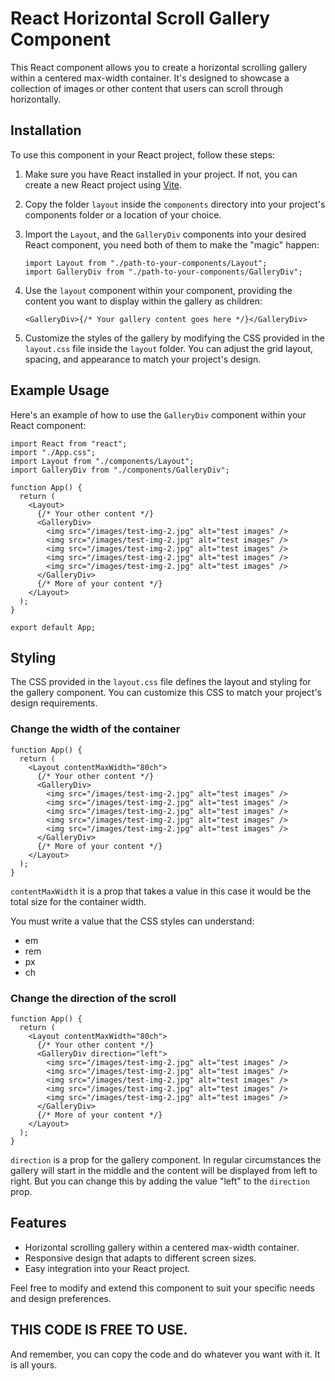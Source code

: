 # React Horizontal Scroll Gallery Component

This React component allows you to create a horizontal scrolling gallery within a centered max-width container. It's designed to showcase a collection of images or other content that users can scroll through horizontally.

## Installation

To use this component in your React project, follow these steps:

1. Make sure you have React installed in your project. If not, you can create a new React project using [Vite](https://vitejs.dev/guide/).

2. Copy the folder `layout` inside the `components` directory into your project's components folder or a location of your choice.

3. Import the `Layout`, and the `GalleryDiv` components into your desired React component, you need both of them to make the "magic" happen:

   ```tsx
   import Layout from "./path-to-your-components/Layout";
   import GalleryDiv from "./path-to-your-components/GalleryDiv";
   ```

4. Use the `layout` component within your component, providing the content you want to display within the gallery as children:

   ```tsx
   <GalleryDiv>{/* Your gallery content goes here */}</GalleryDiv>
   ```

5. Customize the styles of the gallery by modifying the CSS provided in the `layout.css` file inside the `layout` folder. You can adjust the grid layout, spacing, and appearance to match your project's design.

## Example Usage

Here's an example of how to use the `GalleryDiv` component within your React component:

```tsx
import React from "react";
import "./App.css";
import Layout from "./components/Layout";
import GalleryDiv from "./components/GalleryDiv";

function App() {
  return (
    <Layout>
      {/* Your other content */}
      <GalleryDiv>
        <img src="/images/test-img-2.jpg" alt="test images" />
        <img src="/images/test-img-2.jpg" alt="test images" />
        <img src="/images/test-img-2.jpg" alt="test images" />
        <img src="/images/test-img-2.jpg" alt="test images" />
        <img src="/images/test-img-2.jpg" alt="test images" />
      </GalleryDiv>
      {/* More of your content */}
    </Layout>
  );
}

export default App;
```

## Styling

The CSS provided in the `layout.css` file defines the layout and styling for the gallery component. You can customize this CSS to match your project's design requirements.

### Change the width of the container

```tsx
function App() {
  return (
    <Layout contentMaxWidth="80ch">
      {/* Your other content */}
      <GalleryDiv>
        <img src="/images/test-img-2.jpg" alt="test images" />
        <img src="/images/test-img-2.jpg" alt="test images" />
        <img src="/images/test-img-2.jpg" alt="test images" />
        <img src="/images/test-img-2.jpg" alt="test images" />
        <img src="/images/test-img-2.jpg" alt="test images" />
      </GalleryDiv>
      {/* More of your content */}
    </Layout>
  );
}
```

`contentMaxWidth` it is a prop that takes a value in this case it would be the total size for the container width.

You must write a value that the CSS styles can understand:

- em
- rem
- px
- ch

### Change the direction of the scroll

```tsx
function App() {
  return (
    <Layout contentMaxWidth="80ch">
      {/* Your other content */}
      <GalleryDiv direction="left">
        <img src="/images/test-img-2.jpg" alt="test images" />
        <img src="/images/test-img-2.jpg" alt="test images" />
        <img src="/images/test-img-2.jpg" alt="test images" />
        <img src="/images/test-img-2.jpg" alt="test images" />
        <img src="/images/test-img-2.jpg" alt="test images" />
      </GalleryDiv>
      {/* More of your content */}
    </Layout>
  );
}
```

`direction` is a prop for the gallery component. In regular circumstances the gallery will start in the middle and the content will be displayed from left to right. But you can change this by adding the value "left" to the `direction` prop.

## Features

- Horizontal scrolling gallery within a centered max-width container.
- Responsive design that adapts to different screen sizes.
- Easy integration into your React project.

Feel free to modify and extend this component to suit your specific needs and design preferences.

## THIS CODE IS FREE TO USE.

And remember, you can copy the code and do whatever you want with it. It is all yours.
